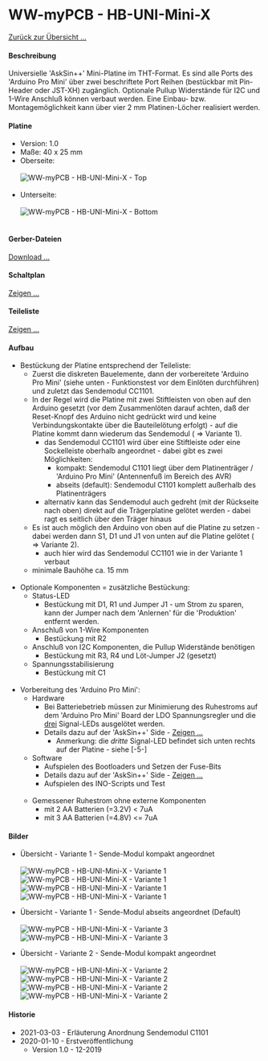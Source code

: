 # WW-myPCB - HB-UNI-Mini-X

[Zurück zur Übersicht ...](../README.md)

#### Beschreibung

Universielle 'AskSin++' Mini-Platine im THT-Format. Es sind alle Ports des 'Arduino Pro Mini' über zwei beschriftete Port Reihen (bestückbar mit Pin-Header oder JST-XH) zugänglich. Optionale Pullup Widerstände für I2C und 1-Wire Anschluß können verbaut werden. Eine Einbau- bzw. Montagemöglichkeit kann über vier 2 mm Platinen-Löcher realisiert werden.

#### Platine
- Version: 1.0
- Maße: 40 x 25 mm
- Oberseite:
  <br><br>
![WW-myPCB - HB-UNI-Mini-X - Top](./img/PCB_HB-UNI-Mini-X_1.0_Top.jpg "HB-UNI-Mini-X - Top")
<br><br>
- Unterseite:
  <br><br>
![WW-myPCB - HB-UNI-Mini-X - Bottom](./img/PCB_HB-UNI-Mini-X_1.0_Bottom.jpg "HB-UNI-Mini-X - Bottom")
<br><br>

#### Gerber-Dateien
[Download ...](./bin/Gerber_HB-UNI-Mini-X_1.0.zip)

#### Schaltplan
[Zeigen ...](./bin/HB-UNI-Mini-X_1.0.pdf)

#### Teileliste
[Zeigen ...](./bin/HB-UNI-Mini-X_1.0_Teileliste.txt)

#### Aufbau
- Bestückung der Platine entsprechend der Teileliste:
  - Zuerst die diskreten Bauelemente, dann der vorbereitete 'Arduino Pro Mini' (siehe unten - Funktionstest vor dem Einlöten durchführen) und zuletzt das Sendemodul CC1101.
  - In der Regel wird die Platine mit zwei Stiftleisten von oben auf den Arduino gesetzt (vor dem Zusammenlöten darauf achten, daß der Reset-Knopf des Arduino nicht gedrückt wird und keine Verbindungskontakte über die Bauteilelötung erfolgt) - auf die Platine kommt dann wiederum das Sendemodul ( => Variante 1).
    - das Sendemodul CC1101 wird über eine Stiftleiste oder eine Sockelleiste oberhalb angeordnet - dabei gibt es zwei Möglichkeiten:
      - kompakt: Sendemodul C1101 liegt über dem Platinenträger / 'Arduino Pro Mini' (Antennenfuß im Bereich des AVR)
      - abseits (default): Sendemodul C1101 komplett außerhalb des Platinenträgers
    - alternativ kann das Sendemodul auch gedreht (mit der Rückseite nach oben) direkt auf die Trägerplatine gelötet werden - dabei ragt es seitlich über den Träger hinaus
  - Es ist auch möglich den Arduino von oben auf die Platine zu setzen - dabei werden dann S1, D1 und J1 von unten auf die Platine gelötet ( => Variante 2).
    - auch hier wird das Sendemodul CC1101 wie in der Variante 1 verbaut
  - minimale Bauhöhe ca. 15 mm
<br><br>
- Optionale Komponenten = zusätzliche Bestückung:
  - Status-LED
    - Bestückung mit D1, R1 und Jumper J1 - um Strom zu sparen, kann der Jumper nach dem 'Anlernen' für die 'Produktion' entfernt werden.
  - Anschluß von 1-Wire Komponenten
    - Bestückung mit R2
  - Anschluß von I2C Komponenten, die Pullup Widerstände benötigen
    - Bestückung mit R3, R4 und Löt-Jumper J2 (gesetzt)
  - Spannungsstabilisierung
    - Bestückung mit C1
<br><br>
- Vorbereitung des 'Arduino Pro Mini':
    - Hardware
      - Bei Batteriebetrieb müssen zur Minimierung des Ruhestroms auf dem 'Arduino Pro Mini' Board der LDO Spannungsregler und die <u>drei</u> Signal-LEDs ausgelötet werden.
      - Details dazu auf der 'AskSin++' Side - [Zeigen ...](https://asksinpp.de/Grundlagen/01_hardware.html#batteriebetrieb)
        - Anmerkung: die *dritte* Signal-LED befindet sich unten rechts auf der Platine - siehe [-5-]
    - Software
      - Aufspielen des Bootloaders und Setzen der Fuse-Bits
      - Details dazu auf der 'AskSin++' Side - [Zeigen ...](https://asksinpp.de/Grundlagen/FAQ/babbling_idiot.html#anschluss-des-isp)
      -  Aufspielen des INO-Scripts und Test
    <br><br>
    - Gemessener Ruhestrom ohne externe Komponenten
      - mit 2 AA Batterien (=3.2V) < 7uA
      - mit 3 AA Batterien (=4.8V) <= 7uA

#### Bilder
- Übersicht - Variante 1 - Sende-Modul kompakt angeordnet<br><br>
![WW-myPCB - HB-UNI-Mini-X - Variante 1](./img/PCB_HB-UNI-Mini-X_1_01.jpg "HB-UNI-Mini-X - Variante 1")
![WW-myPCB - HB-UNI-Mini-X - Variante 1](./img/PCB_HB-UNI-Mini-X_1_02.jpg "HB-UNI-Mini-X - Variante 1")
![WW-myPCB - HB-UNI-Mini-X - Variante 1](./img/PCB_HB-UNI-Mini-X_1_03.jpg "HB-UNI-Mini-X - Variante 1")
![WW-myPCB - HB-UNI-Mini-X - Variante 1](./img/PCB_HB-UNI-Mini-X_1_04.jpg "HB-UNI-Mini-X - Variante 1")

- Übersicht - Variante 1 - Sende-Modul abseits angeordnet (Default)<br><br>
![WW-myPCB - HB-UNI-Mini-X - Variante 3](./img/PCB_HB-UNI-Mini-X_3_01.jpg "HB-UNI-Mini-X - Variante 3")
![WW-myPCB - HB-UNI-Mini-X - Variante 3](./img/PCB_HB-UNI-Mini-X_3_02.jpg "HB-UNI-Mini-X - Variante 3")

- Übersicht - Variante 2 - Sende-Modul kompakt angeordnet<br><br>
![WW-myPCB - HB-UNI-Mini-X - Variante 2](./img/PCB_HB-UNI-Mini-X_2_01.jpg "HB-UNI-Mini-X - Variante 2")
![WW-myPCB - HB-UNI-Mini-X - Variante 2](./img/PCB_HB-UNI-Mini-X_2_02.jpg "HB-UNI-Mini-X - Variante 2")
![WW-myPCB - HB-UNI-Mini-X - Variante 2](./img/PCB_HB-UNI-Mini-X_2_03.jpg "HB-UNI-Mini-X - Variante 2")
![WW-myPCB - HB-UNI-Mini-X - Variante 2](./img/PCB_HB-UNI-Mini-X_2_04.jpg "HB-UNI-Mini-X - Variante 2")


#### Historie
- 2021-03-03 - Erläuterung Anordnung Sendemodul C1101
- 2020-01-10 - Erstveröffentlichung
  - Version 1.0 - 12-2019
